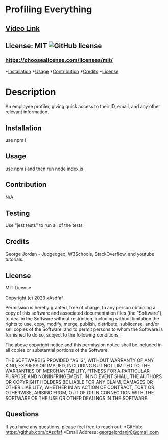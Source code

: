 # Profiling Everything

## [Video Link](https://www.youtube.com/watch?v=1BeqDK_EYW4&ab_channel=Asdfaf)

## License: MIT  ![GitHub license](https://img.shields.io/github/license/Naereen/StrapDown.js.svg)

### https://choosealicense.com/licenses/mit/

*[Installation](#install)
*[Usage](#usage)
*[Contribution](#contribution)
*[Credits](#credit)
*[License](#license)

# Description
An employee profiler, giving quick access to their ID, email, and any other relevant information.

## Installation
use npm i

## Usage
use npm i and then run node index.js

## Contribution
N/A

## Testing
Use "jest tests" to run all of the tests

## Credits
George Jordan - Judgedgeo, W3Schools, StackOverflow, and youtube tutorials.

## License
MIT License

Copyright (c) 2023 xAsdfaf

Permission is hereby granted, free of charge, to any person obtaining a copy
of this software and associated documentation files (the "Software"), to deal
in the Software without restriction, including without limitation the rights
to use, copy, modify, merge, publish, distribute, sublicense, and/or sell
copies of the Software, and to permit persons to whom the Software is
furnished to do so, subject to the following conditions:

The above copyright notice and this permission notice shall be included in all
copies or substantial portions of the Software.

THE SOFTWARE IS PROVIDED "AS IS", WITHOUT WARRANTY OF ANY KIND, EXPRESS OR
IMPLIED, INCLUDING BUT NOT LIMITED TO THE WARRANTIES OF MERCHANTABILITY,
FITNESS FOR A PARTICULAR PURPOSE AND NONINFRINGEMENT. IN NO EVENT SHALL THE
AUTHORS OR COPYRIGHT HOLDERS BE LIABLE FOR ANY CLAIM, DAMAGES OR OTHER
LIABILITY, WHETHER IN AN ACTION OF CONTRACT, TORT OR OTHERWISE, ARISING FROM,
OUT OF OR IN CONNECTION WITH THE SOFTWARE OR THE USE OR OTHER DEALINGS IN THE
SOFTWARE.

## Questions
If you have any questions, please feel free to reach out! 
    *GitHub: https://github.com/xAsdfaf
    *Email Address: georgejordanjr8@gmail.com